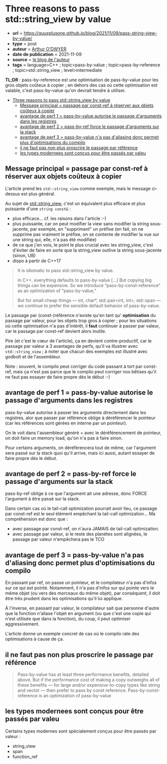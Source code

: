 # Three reasons to pass std::string_view by value

- **url** = https://quuxplusone.github.io/blog/2021/11/09/pass-string-view-by-value/
- **type** = post
- **auteur** = [Arthur O’DWYER](https://quuxplusone.github.io/blog/about/)
- **date de publication** = 2021-11-09
- **source** = [le blog de l'auteur](https://quuxplusone.github.io/blog/)
- **tags** = language>C++ ; topic>pass-by-value ; topic>pass-by-reference ; topic>std::string_view ; level>intermediate

**TL;DR** : pass-by-reference est une optimisation de pass-by-value pour les gros objets coûteux à copier ; en dehors des cas où cette optimisation est valable, c'est pass-by-value qu'on devrait tendre à utiliser.

* [Three reasons to pass std::string_view by value](#three-reasons-to-pass-stdstring_view-by-value)
   * [Message principal = passage par const-ref à réserver aux objets coûteux à copier](#message-principal--passage-par-const-ref-à-réserver-aux-objets-coûteux-à-copier)
   * [avantage de perf 1 = pass-by-value autorise le passage d'arguments dans les registres](#avantage-de-perf-1--pass-by-value-autorise-le-passage-darguments-dans-les-registres)
   * [avantage de perf 2 = pass-by-ref force le passage d'arguments sur la stack](#avantage-de-perf-2--pass-by-ref-force-le-passage-darguments-sur-la-stack)
   * [avantage de perf 3 = pass-by-value n'a pas d'aliasing donc permet plus d'optimisations du compilo](#avantage-de-perf-3--pass-by-value-na-pas-daliasing-donc-permet-plus-doptimisations-du-compilo)
   * [il ne faut pas non plus proscrire le passage par référence](#il-ne-faut-pas-non-plus-proscrire-le-passage-par-référence)
   * [les types modernees sont conçus pour être passés par valeu](#les-types-modernees-sont-conçus-pour-être-passés-par-valeu)

## Message principal = passage par const-ref à réserver aux objets coûteux à copier

L'article prend les `std::string_view` comme exemple, mais le message ci-dessus est plus général.

Au sujet de [std::string_view](https://en.cppreference.com/w/cpp/string/basic_string_view), c'est un équivalent plus efficace et plus puissante d'une `string const&` :
- plus efficace... cf. les raisons dans l'article :-)
- plus puissante, car on peut modifier la view sans modifier la string sous-jacente, par exemple, en "supprimant" un préfixe (en fait, on ne supprime pas vraiment le préfixe, on se contente de modifier la vue sur une string qui, elle, n'a pas été modifiée)
- de ce que j'en vois, le point le plus crucial avec les string_view, c'est d'éviter de faire en sorte que la string_view outlive la string sous-jacente (sinon, UB)
- dispo à partir de C++17

> It is idiomatic to pass std::string_view by value.
>
> In C++, everything defaults to pass-by-value [...] But copying big things can be expensive. So we introduce “pass-by-const-reference” as an optimization of “pass-by-value,”
>
> But for small cheap things — int, char*, std::pair<int, int>, std::span<Widget> — we continue to prefer the sensible default behavior of pass-by-value.

Le passage par (const-)référence n'existe qu'en tant qu' **optimisation** du passage par valeur, pour les objets trop gros à copier ; pour les situations où cette optimisation n'a pas d'intérêt, il **faut** continuer à passer par valeur, car le passage par const-ref devient alors inutile.

Pire (et c'est le cœur de l'article), ça en devient contre-productif, car le passage par valeur a 3 avantages de perfs, qu'il va illustrer avec `std::string_view` ; à noter que chacun des exemples est illustré avec godbolt et de l'assembleur.

Note : souvent, le compilo peut corriger du code passant à tort par const-ref, mais ça n'est pas parce que le compilo peut corriger nos bêtises qu'il ne faut pas essayer de faire propre dès le début :-)

## avantage de perf 1 = pass-by-value autorise le passage d'arguments dans les registres

pass-by-value autorise à passer les arguments directement dans les registres, alor que passer par référence oblige à déréférencer le pointeur (car les références sont gérées en interne par un pointeur).

On le voit dans l'assembleur généré = avec le déréférencement de pointeur, on doit faire un memory load, qu'on n'a pas à faire sinon.

Pour certains arguments, on déréférencera tout de même, car l'argument sera passé sur la stack quoi qu'il arrive, mais ici aussi, autant essayer de faire propre dès le début.

## avantage de perf 2 = pass-by-ref force le passage d'arguments sur la stack

pass-by-ref oblige à ce que l'argument ait une adresse, donc FORCE l'argument à être passé sur la stack.

Dans certain cas où le tail-call optimization pourrait avoir lieu, ce passage par const-ref est le seul élément empêchant la tail-call optimization... Ma compréhension est donc que :

- avec passage par const-ref, on n'aura JAMAIS de tail-call optimization.
- avec passage par valeur, si le reste des planètes sont alignées, le passage par valeur n'empêchera pas le TCO

## avantage de perf 3 = pass-by-value n'a pas d'aliasing donc permet plus d'optimisations du compilo

En passant par ref, on passe un pointeur, et le compilateur n'a pas d'infos sur ce qui est pointé. Notamment, il n'a pas d'infos sur qui pointe vers le même objet (ou vers des morceaux du même objet), par conséquent, il doit être très prudent dans les optimisations qu'il lui applique.

À l'inverse, en passant par valeur, le compilateur sait que personne d'autre que la fonction n'aliase l'objet en argument (vu que c'est une copie qui n'est utilisée que dans la fonction), du coup, il peut optimiser aggressivement.

L'article donne un exemple concret de cas où le compilo rate des optimisations à cause de ça.

## il ne faut pas non plus proscrire le passage par référence

> Pass-by-value has at least three performance benefits, detailed above. But if the performance cost of making a copy outweighs all of these benefits — for large and/or expensive-to-copy types like string and vector — then prefer to pass by const reference. Pass-by-const-reference is an optimization of pass-by-value

## les types modernees sont conçus pour être passés par valeu

Certains types modernes sont spécialement conçus pour être passés par valeur :

- string_view
- span
- function_ref
